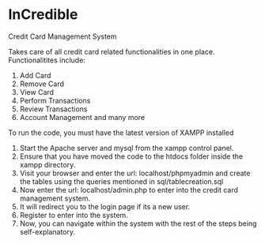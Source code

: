 # InCredible
Credit Card Management System

Takes care of all credit card related functionalities in one place.
Functionalitites include:
1. Add Card
2. Remove Card
3. View Card
4. Perform Transactions
5. Review Transactions
6. Account Management
and many more

To run the code, you must have the latest version of XAMPP installed
1. Start the Apache server and mysql from the xampp control panel.
2. Ensure that you have moved the code to the htdocs folder inside the xampp directory.
3. Visit your browser and enter the url: localhost/phpmyadmin and create the tables using the queries mentioned in sql/tablecreation.sql
4. Now enter the url: localhost/admin.php to enter into the credit card management system.
5. It will redirect you to the login page if its a new user.
6. Register to enter into the system.
7. Now, you can navigate within the system with the rest of the steps being self-explanatory.
